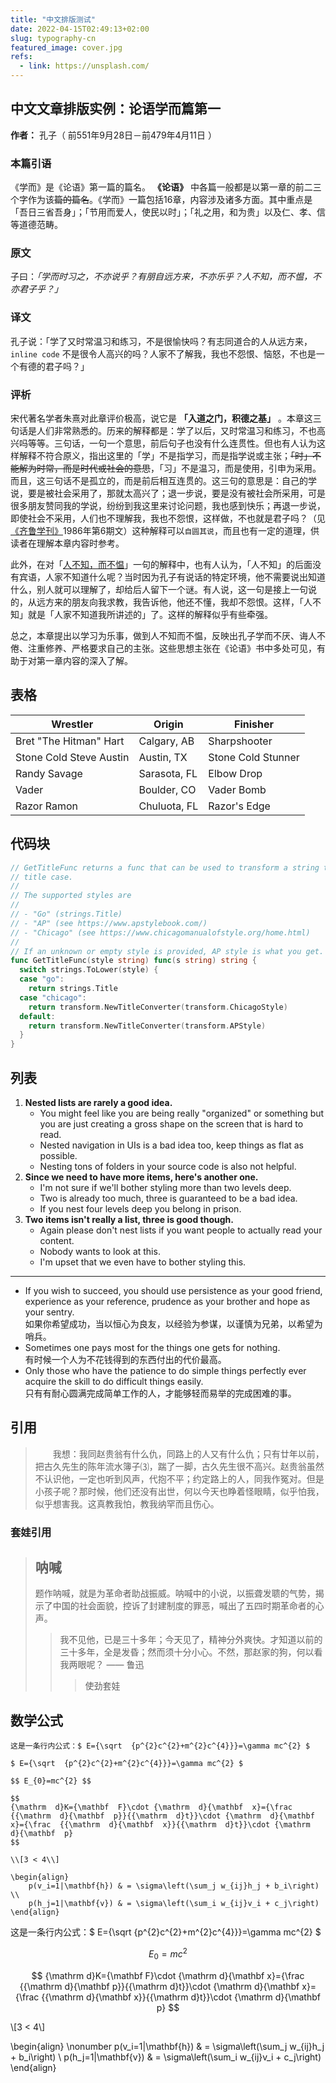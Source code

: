 ```yaml
---
title: "中文排版测试"
date: 2022-04-15T02:49:13+02:00
slug: typography-cn
featured_image: cover.jpg
refs:
  - link: https://unsplash.com/
---
```


## 中文文章排版实例：论语学而篇第一

<!--more-->

**作者：** 孔子（ 前551年9月28日－前479年4月11日 ）

### 本篇引语

《学而》是《论语》第一篇的篇名。 **《论语》** 中各篇一般都是以第一章的前二三个字作为该~~篇的篇名~~。《学而》一篇包括16章，内容涉及诸多方面。其中重点是「吾日三省吾身」；「节用而爱人，使民以时」；「礼之用，和为贵」以及仁、孝、信等道德范畴。

### 原文

子曰：*「学而时习之，不亦说乎？有朋自远方来，不亦乐乎？人不知，而不愠，不亦君子乎？」*

### 译文

孔子说：「学了又时常温习和练习，不是很愉快吗？有志同道合的人从远方来，`inline code` 不是很令人高兴的吗？人家不了解我，我也不怨恨、恼怒，不也是一个有德的君子吗？」

### 评析

宋代著名学者朱熹对此章评价极高，说它是 **「入道之门，积德之基」** 。本章这三句话是人们非常熟悉的。历来的解释都是：学了以后，又时常温习和练习，不也高兴吗等等。三句话，一句一个意思，前后句子也没有什么连贯性。但也有人认为这样解释不符合原义，指出这里的「学」不是指学习，而是指学说或主张；~~「时」不能解为时常，而是时代或社会的意思~~，「习」不是温习，而是使用，引申为采用。而且，这三句话不是孤立的，而是前后相互连贯的。这三句的意思是：自己的学说，要是被社会采用了，那就太高兴了；退一步说，要是没有被社会所采用，可是很多朋友赞同我的学说，纷纷到我这里来讨论问题，我也感到快乐；再退一步说，即使社会不采用，人们也不理解我，我也不怨恨，这样做，不也就是君子吗？（见[《齐鲁学刊》](https://baike.baidu.com/item/%E9%BD%90%E9%B2%81%E5%AD%A6%E5%88%8A/10666044)1986年第6期文）这种解释可以`自圆其说`，而且也有一定的道理，供读者在理解本章内容时参考。

此外，在对「[人不知，而不愠](https://baike.baidu.com/item/%E4%BA%BA%E4%B8%8D%E7%9F%A5%E8%80%8C%E4%B8%8D%E6%84%A0%EF%BC%8C%E4%B8%8D%E4%BA%A6%E5%90%9B%E5%AD%90%E4%B9%8E/2867323)」一句的解释中，也有人认为，「人不知」的后面没有宾语，人家不知道什么呢？当时因为孔子有说话的特定环境，他不需要说出知道什么，别人就可以理解了，却给后人留下一个谜。有人说，这一句是接上一句说的，从远方来的朋友向我求教，我告诉他，他还不懂，我却不怨恨。这样，「人不知」就是「人家不知道我所讲述的」了。这样的解释似乎有些牵强。

总之，本章提出以学习为乐事，做到人不知而不愠，反映出孔子学而不厌、诲人不倦、注重修养、严格要求自己的主张。这些思想主张在《论语》书中多处可见，有助于对第一章内容的深入了解。

## 表格

| Wrestler                | Origin       | Finisher           |
| ----------------------- | ------------ | ------------------ |
| Bret "The Hitman" Hart  | Calgary, AB  | Sharpshooter       |
| Stone Cold Steve Austin | Austin, TX   | Stone Cold Stunner |
| Randy Savage            | Sarasota, FL | Elbow Drop         |
| Vader                   | Boulder, CO  | Vader Bomb         |
| Razor Ramon             | Chuluota, FL | Razor's Edge       |

## 代码块

```go  {linenos=table,hl_lines=[8,"15-17"],linenostart=199}
// GetTitleFunc returns a func that can be used to transform a string to
// title case.
//
// The supported styles are
//
// - "Go" (strings.Title)
// - "AP" (see https://www.apstylebook.com/)
// - "Chicago" (see https://www.chicagomanualofstyle.org/home.html)
//
// If an unknown or empty style is provided, AP style is what you get.
func GetTitleFunc(style string) func(s string) string {
  switch strings.ToLower(style) {
  case "go":
    return strings.Title
  case "chicago":
    return transform.NewTitleConverter(transform.ChicagoStyle)
  default:
    return transform.NewTitleConverter(transform.APStyle)
  }
}
```

## 列表

1. **Nested lists are rarely a good idea.**
   - You might feel like you are being really "organized" or something but you are just creating a gross shape on the screen that is hard to read.
   - Nested navigation in UIs is a bad idea too, keep things as flat as possible.
   - Nesting tons of folders in your source code is also not helpful.
2. **Since we need to have more items, here's another one.**
   - I'm not sure if we'll bother styling more than two levels deep.
   - Two is already too much, three is guaranteed to be a bad idea.
   - If you nest four levels deep you belong in prison.
3. **Two items isn't really a list, three is good though.**
   - Again please don't nest lists if you want people to actually read your content.
   - Nobody wants to look at this.
   - I'm upset that we even have to bother styling this.

***

- If you wish to succeed, you should use persistence as your good friend, experience as your reference, prudence as your brother and hope as your sentry.</br>
  如果你希望成功，当以恒心为良友，以经验为参谋，以谨慎为兄弟，以希望为哨兵。  
- Sometimes one pays most for the things one gets for nothing.  </br>
  有时候一个人为不花钱得到的东西付出的代价最高。
- Only those who have the patience to do simple things perfectly ever acquire the skill to do difficult things easily.  </br>
  只有有耐心圆满完成简单工作的人，才能够轻而易举的完成困难的事。

## 引用

> 　　我想：我同赵贵翁有什么仇，同路上的人又有什么仇；只有廿年以前，把古久先生的陈年流水簿子⑶，踹了一脚，古久先生很不高兴。赵贵翁虽然不认识他，一定也听到风声，代抱不平；约定路上的人，同我作冤对。但是小孩子呢？那时候，他们还没有出世，何以今天也睁着怪眼睛，似乎怕我，似乎想害我。这真教我怕，教我纳罕而且伤心。

### 套娃引用

> ## 呐喊
> 
> 题作呐喊，就是为革命者助战振威。呐喊中的小说，以振聋发聩的气势，揭示了中国的社会面貌，控诉了封建制度的罪恶，喊出了五四时期革命者的心声。
> 
> > 我不见他，已是三十多年；今天见了，精神分外爽快。才知道以前的三十多年，全是发昏；然而须十分小心。不然，那赵家的狗，何以看我两眼呢？ —— 鲁迅
> > > 使劲套娃

## 数学公式

```TeX
这是一条行内公式：$ E={\sqrt  {p^{2}c^{2}+m^{2}c^{4}}}=\gamma mc^{2} $

$ E={\sqrt  {p^{2}c^{2}+m^{2}c^{4}}}=\gamma mc^{2} $

$$ E_{0}=mc^{2} $$

$$
{\mathrm  d}K={\mathbf  F}\cdot {\mathrm  d}{\mathbf  x}={\frac  {{\mathrm  d}{\mathbf  p}}{{\mathrm  d}t}}\cdot {\mathrm  d}{\mathbf  x}={\frac  {{\mathrm  d}{\mathbf  x}}{{\mathrm  d}t}}\cdot {\mathrm  d}{\mathbf  p}
$$

\\[3 < 4\\]

\begin{align}
    p(v_i=1|\mathbf{h}) & = \sigma\left(\sum_j w_{ij}h_j + b_i\right) \\
    p(h_j=1|\mathbf{v}) & = \sigma\left(\sum_i w_{ij}v_i + c_j\right)
\end{align}
```

这是一条行内公式：$ E={\sqrt  {p^{2}c^{2}+m^{2}c^{4}}}=\gamma mc^{2} $

$$ E_{0}=mc^{2} $$

$$
{\mathrm  d}K={\mathbf  F}\cdot {\mathrm  d}{\mathbf  x}={\frac  {{\mathrm  d}{\mathbf  p}}{{\mathrm  d}t}}\cdot {\mathrm  d}{\mathbf  x}={\frac  {{\mathrm  d}{\mathbf  x}}{{\mathrm  d}t}}\cdot {\mathrm  d}{\mathbf  p}
$$

\\[3 < 4\\]

\begin{align}
    \nonumber p(v_i=1|\mathbf{h}) & = \sigma\left(\sum_j w_{ij}h_j + b_i\right) \\
    p(h_j=1|\mathbf{v}) & = \sigma\left(\sum_i w_{ij}v_i + c_j\right)
\end{align}
